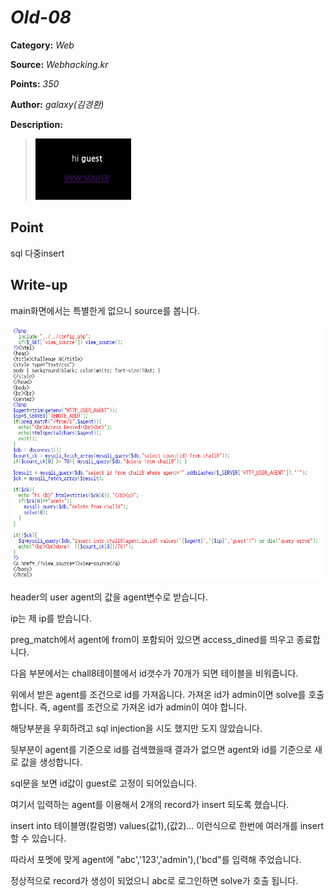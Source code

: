 # _Old-08_

**Category:** _Web_

**Source:** _Webhacking.kr_

**Points:** _350_

**Author:** _galaxy(김경환)_

**Description:** 

> ![img](resource/prob.png)

## Point
sql 다중insert

## Write-up

main화면에서는 특별한게 없으니 source를 봅니다.

![img](resource/source.png)

header의 user agent의 값을 agent변수로 받습니다.

ip는 제 ip를 받습니다.

preg_match에서 agent에 from이 포함되어 있으면 access_dined를 띄우고 종료합니다.

다음 부분에서는 chall8테이블에서 id갯수가 70개가 되면 테이블을 비워줍니다.

위에서 받은 agent를 조건으로 id를 가져옵니다. 가져온 id가 admin이면 solve를 호출합니다. 즉, agent를 조건으로 가져온 id가 admin이 여야 합니다.

해당부분을 우회하려고 sql injection을 시도 했지만 도지 않았습니다.

뒷부분이 agent를 기준으로 id를 검색했을때 결과가 없으면 agent와 id를 기준으로 새로 값을 생성합니다.

sql문을 보면 id값이 guest로 고정이 되어있습니다.

여기서 입력하는 agent를 이용해서 2개의 record가 insert 되도록 했습니다.

insert into 테이블명(칼럼명) values(값1),(값2)... 이런식으로 한번에 여러개를 insert할 수 있습니다.

따라서 포멧에 맞게 agent에 "abc','123','admin'),('bcd"를 입력해 주었습니다.

정상적으로 record가 생성이 되었으니 abc로 로그인하면 solve가 호출 됩니다.
